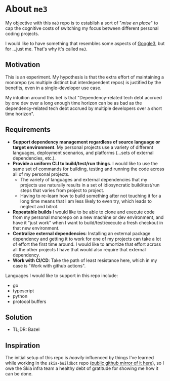 # About `me3`
My objective with this `me3` repo is to establish a sort of "_mise en place_" to cap the cognitive costs of switching my focus between different personal coding projects.

I would like to have something that resembles some aspects of [Google3](https://dl.acm.org/doi/10.1145/2854146), but for ...just me. That's why it's called `me3`.

## Motivation

This is an experiment. My hypothesis is that the extra effort of maintaining a monorepo (vs multiple distinct but interdependent repos) is justified by the benefits, even in a single-developer use case.

My intuition around this bet is that "Dependency-related tech debt accrued by one dev over a long enough time horizon can be as bad as the dependency-related tech debt accrued by multiple developers over a short time horizon".

## Requirements

- **Support dependency management regardless of source language or target environment**. My personal projects use a variety of different languages, deployment scenarios, and platforms (...sets of external dependencies, etc.).
- **Provide a uniform CLI to build/test/run things**. I would like to use the same set of commands for building, testing and running the code across all of my personal projects.
    - The variety of languages and external dependencies that my projects use naturally results in a set of idiosyncratic build/test/run steps that varies from project to project.
    - Having to re-learn how to build something after not touching it for a long time means that I am less likely to even try, which leads to neglect and bitrot.
- **Repeatable builds** I would like to be able to clone and execute code from my personal monorepo on a new machine or dev environment, and have it "just work" when I want to build/test/execute a fresh checkout in that new environment.
- **Centralize external dependencies**: Installing an external package dependency and getting it to work for one of my projects can take a lot of effort the first time around.  I would like to amortize that effort across all the other projects I have that would also require that external dependency.
- **Work with CI/CD**: Take the path of least resistance here, which in my case is "Work with github actions".

Languages I would like to support in this repo include:
- go
- typescript
- python
- protocol buffers

## Solution

- TL;DR: Bazel

## Inspiration

The initial setup of this repo is *heavily* influenced by things I've learned while working in the `skia-buildbot` repo ([public github mirror of it here](https://github.com/google/skia-buildbot)), so I owe the Skia infra team a healthy debt of gratitude for showing me how it can be done.
